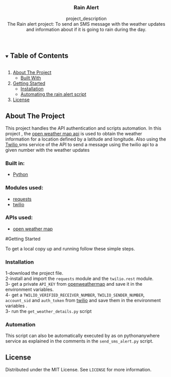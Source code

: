 <br />
<p align="center">

  <h3 align="center">Rain Alert</h3>

  <p align="center">
    project_description
    <br />
The Rain alert project: To send an SMS message with the weather updates and information about if it is going to rain during the day.   <br />
    <br />
  </p>



<!-- TABLE OF CONTENTS -->
<details open="open">
  <summary><h2 style="display: inline-block">Table of Contents</h2></summary>
  <ol>
    <li>
      <a href="#about-the-project">About The Project</a>
      <ul>
        <li><a href="#built-with">Built With</a></li>
      </ul>
    </li>
    <li>
      <a href="#getting-started">Getting Started</a>
      <ul>
        <li><a href="#installation">Installation</a></li>
        <li><a href="#automation">Automating the rain alert script</a></li>
      </ul>
    </li>
        <li><a href="#license">License</a></li>
  </ol>
</details>



<!-- ABOUT THE PROJECT -->
## About The Project
This project handles the API authentication and  scripts automation. In this project , the [open weather map api](https://api.openweathermap.org) is used to obtain the weather information for a location defined by a latitude and longitude.
Also using the [Twilio ](http://twil.io/secure) sms service of the API to send a message using the twilio api to a given number with the weather updates 


### Built in:
* [Python](Python)

### Modules used:
* [requests](https://pypi.org/project/requests/)
* [twilio](https://www.twilio.com/docs/libraries/python)
### APIs used:
* [open weather map ](https://api.openweathermap.org/data/2.5/onecall)



<!-- GETTING STARTED -->
#Getting Started

To get a local copy up and running follow these simple steps.

### Installation
1-download the project file.\
2-install and import the `requests` module and the `twilio.rest` module.\
3- get a private `API_KEY` from [openweathermap](openweathermap.org)  and save it in the environment variables.\
4- get a `TWILIO_VERIFIED_RECEIVER_NUMBER`, `TWILIO_SENDER_NUMBER`, `account_sid` and `auth_token` from [twilio](twilio.com/console) and save them in the environment variables .\
3- run the `get_weather_details.py` script

### Automation 
This script  can also be automatically executed by as on pythonanywhere service as explained in the comments in the `send_sms_alert.py` script.

<!-- LICENSE -->
## License

Distributed under the MIT License. See `LICENSE` for more information.


